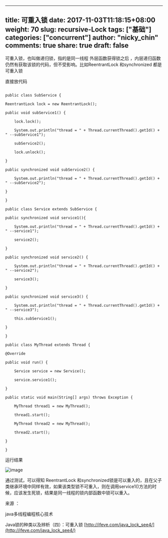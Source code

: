 

---
title: 可重入锁
date: 2017-11-03T11:18:15+08:00
weight: 70
slug: recursive-Lock
tags: ["基础"]
categories: ["concurrent"]
author: "nicky_chin"
comments: true
share: true
draft: false
---


可重入锁，也叫做递归锁，指的是同一线程 外层函数获得锁之后 ，内层递归函数仍然有获取该锁的代码，但不受影响。比如ReentrantLock 和synchronized 都是 可重入锁

直接放代码 

```

public class SubService {

ReentrantLock lock = new ReentrantLock();

public void subService1() {

    lock.lock();

    System.out.println("thread = " + Thread.currentThread().getId() + " --subService1");

    subService2();

    lock.unlock();

}

public synchronized void subService2() {

    System.out.println("thread = " + Thread.currentThread().getId() + " --subService2");

}

}

public class Service extends SubService {

public synchronized void service1(){

    System.out.println("thread = " + Thread.currentThread().getId() + " --service1");

    service2();

}

public synchronized void service2() {

    System.out.println("thread = " + Thread.currentThread().getId() + " --service2");

    service3();

}

public synchronized void service3() {

    System.out.println("thread = " + Thread.currentThread().getId() + " --service3");

    this.subService1();

}

}

public class MyThread extends Thread {

@Override

public void run() {

    Service service = new Service();

    service.service1();

}

public static void main(String[] args) throws Exception {

    MyThread thread1 = new MyThread();

    thread1.start();

    MyThread thread2 = new MyThread();

    thread2.start();

}

} 

```

运行结果 

![image](http://upload-images.jianshu.io/upload_images/10175660-db9419204b7358dc?imageMogr2/auto-orient/strip%7CimageView2/2/w/1240)

通过测试，可以得知 ReentrantLock 和synchronized锁是可以重入的，且在父子类继承环境中同样有效，如果该类型锁不可重入，则在调用service1()方法的时候，应该发生死锁，结果是同一线程的锁内部函数中锁可以重入。

来源 ： 

java多线程编程核心技术 

Java锁的种类以及辨析（四）：可重入锁 [http://ifeve.com/java_lock_see4/](http://ifeve.com/java_lock_see4/)
